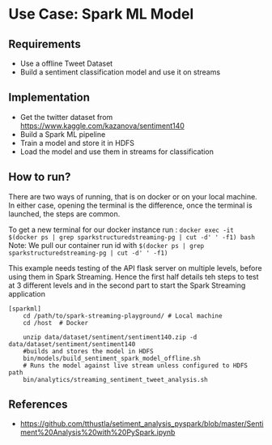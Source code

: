 # Use Case: Spark ML Model

## Requirements
- Use a offline Tweet Dataset
- Build a sentiment classification model and use it on streams

## Implementation
- Get the twitter dataset from https://www.kaggle.com/kazanova/sentiment140
- Build a Spark ML pipeline 
- Train a model and store it in HDFS
- Load the model and use them in streams for classification

## How to run?
There are two ways of running, that is on docker or on your local machine. In either case, opening the terminal
is the difference, once the terminal is launched, the steps are common. 

To get a new terminal for our docker instance run : `docker exec -it $(docker ps | grep sparkstructuredstreaming-pg | cut -d' ' -f1) bash`
Note: We pull our container run id with `$(docker ps | grep sparkstructuredstreaming-pg | cut -d' ' -f1)`

This example needs testing of the API flask server on multiple levels, before using them in Spark Streaming.
Hence the first half details teh steps to test at 3 different levels and in the second part to start the 
Spark Streaming application

```
[sparkml]
    cd /path/to/spark-streaming-playground/ # Local machine
    cd /host  # Docker
    
    unzip data/dataset/sentiment/sentiment140.zip -d data/dataset/sentiment/sentiment140
    #builds and stores the model in HDFS
    bin/models/build_sentiment_spark_model_offline.sh
    # Runs the model against live stream unless configured to HDFS path
    bin/analytics/streaming_sentiment_tweet_analysis.sh
```

## References
- https://github.com/tthustla/setiment_analysis_pyspark/blob/master/Sentiment%20Analysis%20with%20PySpark.ipynb
